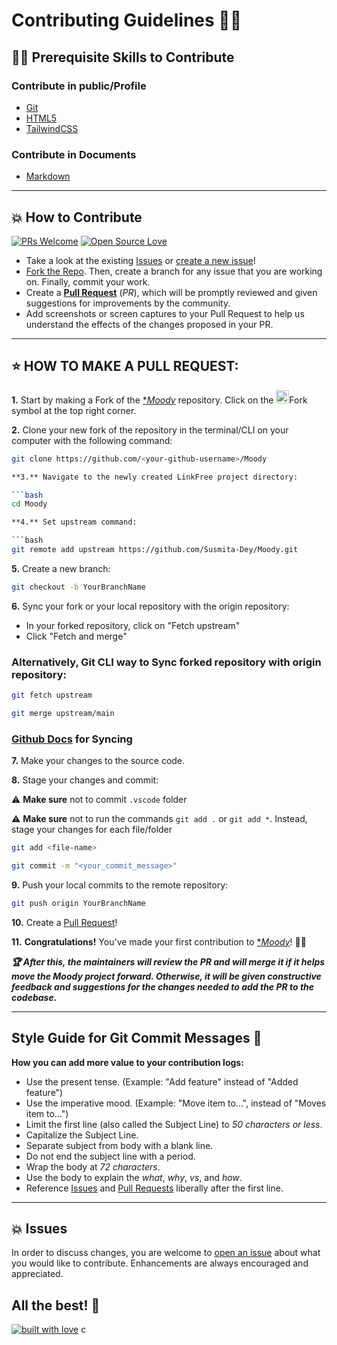 # Contributing Guidelines 👨‍💻
## 👨‍💻 Prerequisite Skills to Contribute

### Contribute in public/Profile

- [Git](https://git-scm.com/) 
- [HTML5](https://developer.mozilla.org/en-US/docs/Web/HTML)
- [TailwindCSS](https://tailwindcss.com/docs/installation)

### Contribute in Documents

- [Markdown](https://www.markdownguide.org/basic-syntax/)

---
## 💥 How to Contribute

[![PRs Welcome](https://img.shields.io/badge/PRs-welcome-brightgreen.svg?style=flat-square)](https://github.com/Susmita-Dey/Moody/pulls)
[![Open Source Love](https://badges.frapsoft.com/os/v1/open-source.png?v=103)](https://github.com/Susmita-Dey/)

- Take a look at the existing [Issues](https://github.com/Susmita-Dey/Moody/issues) or [create a new issue](https://github.com/Susmita-Dey/Moody/issues/new/choose)!
- [Fork the Repo](https://github.com/Susmita-Dey/Moody/fork). Then, create a branch for any issue that you are working on. Finally, commit your work.
- Create a **[Pull Request](https://github.com/Susmita-Dey/Moody/compare)** (_PR_), which will be promptly reviewed and given suggestions for improvements by the community.
- Add screenshots or screen captures to your Pull Request to help us understand the effects of the changes proposed in your PR.


---
## ⭐ HOW TO MAKE A PULL REQUEST:

**1.** Start by making a Fork of the [**Moody*](https://github.com/Susmita-Dey/Moody) repository. Click on the <a href="https://github.com/Susmita-Dey/Moody/fork"><img src="https://i.imgur.com/G4z1kEe.png" height="21" width="21"></a>Fork symbol at the top right corner.

**2.** Clone your new fork of the repository in the terminal/CLI on your computer with the following command:

```bash
git clone https://github.com/<your-github-username>/Moody

**3.** Navigate to the newly created LinkFree project directory:

```bash
cd Moody

**4.** Set upstream command:

```bash
git remote add upstream https://github.com/Susmita-Dey/Moody.git
```

**5.** Create a new branch:

```bash
git checkout -b YourBranchName
```

**6.** Sync your fork or your local repository with the origin repository:

- In your forked repository, click on "Fetch upstream"
- Click "Fetch and merge"

### Alternatively, Git CLI way to Sync forked repository with origin repository:

```bash
git fetch upstream
```

```bash
git merge upstream/main
```

### [Github Docs](https://docs.github.com/en/github/collaborating-with-pull-requests/addressing-merge-conflicts/resolving-a-merge-conflict-on-github) for Syncing

**7.** Make your changes to the source code.

**8.** Stage your changes and commit:

<!-- ⚠️ **Make sure** not to commit `package.json` or `package-lock.json` file -->
⚠️ **Make sure** not to commit `.vscode` folder 

⚠️ **Make sure** not to run the commands `git add .` or `git add *`. Instead, stage your changes for each file/folder

```bash
git add <file-name>
```

```bash
git commit -m "<your_commit_message>"
```

**9.** Push your local commits to the remote repository:

```bash
git push origin YourBranchName
```

**10.** Create a [Pull Request](https://help.github.com/en/github/collaborating-with-issues-and-pull-requests/creating-a-pull-request)!

**11.** **Congratulations!** You've made your first contribution to [**Moody*](https://github.com/Susmita-Dey/Moody/graphs/contributors)! 🙌🏼

**_:trophy: After this, the maintainers will review the PR and will merge it if it helps move the Moody project forward. Otherwise, it will be given constructive feedback and suggestions for the changes needed to add the PR to the codebase._**

---

## Style Guide for Git Commit Messages :memo:

**How you can add more value to your contribution logs:**

- Use the present tense. (Example: "Add feature" instead of "Added feature")
- Use the imperative mood. (Example: "Move item to...", instead of "Moves item to...")
- Limit the first line (also called the Subject Line) to _50 characters or less_.
- Capitalize the Subject Line.
- Separate subject from body with a blank line.
- Do not end the subject line with a period.
- Wrap the body at _72 characters_.
- Use the body to explain the _what_, _why_, _vs_, and _how_.
- Reference [Issues](https://github.com/Susmita-Dey/Moody/issues) and [Pull Requests](https://github.com/Susmita-Dey/Moody/pulls) liberally after the first line.

---
## 💥 Issues

In order to discuss changes, you are welcome to [open an issue](https://github.com/Susmita-Dey/Moody/issues/new/choose) about what you would like to contribute. Enhancements are always encouraged and appreciated.

## All the best! 🥇

[![built with love](https://forthebadge.com/images/badges/built-with-love.svg)](https://github.com/Susmita-Dey)
c
